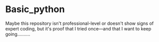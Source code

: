 # Basic_python
Maybe this repository isn't professional-level or doesn't show signs of expert coding, but it's proof that I tried once—and that I want to keep going..........
